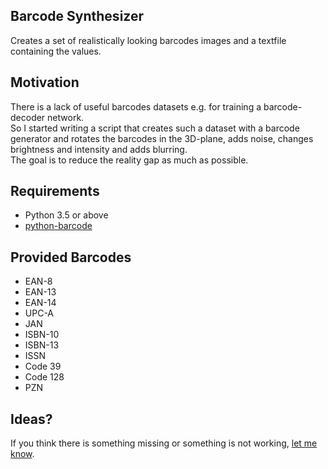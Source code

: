 ## Barcode Synthesizer
Creates a set of realistically looking barcodes images and a textfile containing the values.

## Motivation
There is a lack of useful barcodes datasets e.g. for training a barcode-decoder network.<br /> 
So I started writing a script that creates such a dataset with a barcode generator and 
rotates the barcodes in the 3D-plane, adds noise, changes brightness and intensity 
and adds blurring.<br /> 
The goal is to reduce the reality gap as much as possible.

## Requirements
- Python 3.5 or above
- [python-barcode](https://github.com/WhyNotHugo/python-barcode)

## Provided Barcodes
* EAN-8
* EAN-13
* EAN-14
* UPC-A
* JAN
* ISBN-10
* ISBN-13
* ISSN
* Code 39
* Code 128
* PZN

## Ideas?
If you think there is something missing or something is not working, [let me know](https://github.com/OnlyRightNow/barcode-synthesizer/issues).

<!---MIT © Sebastian Beetschen--->